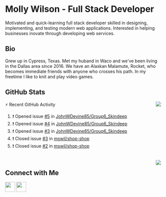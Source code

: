 # Molly Wilson - Full Stack Developer
Motivated and quick-learning full stack developer skilled in designing, implementing, and testing modern web applications. Interested in helping businesses inovate through developing web services.

## Bio
Grew up in Cypress, Texas. Met my huband in Waco and we've been living in the Dallas area since 2016. We have an Alaskan Malamute, Rocket, who becomes immediate friends with anyone who crosses his path. In my freetime I like to knit and play video games. 

## GitHub Stats

<img align="right" src="https://github-readme-stats.vercel.app/api?username=mswil&show_icons=true&theme=tokyonight"/>

⚡ Recent GitHub Activity
<!--START_SECTION:activity-->
1. ❗️ Opened issue [#5](https://github.com/JohnWDevine85/Group6_Skindeep/issues/5) in [JohnWDevine85/Group6_Skindeep](https://github.com/JohnWDevine85/Group6_Skindeep)
2. ❗️ Opened issue [#4](https://github.com/JohnWDevine85/Group6_Skindeep/issues/4) in [JohnWDevine85/Group6_Skindeep](https://github.com/JohnWDevine85/Group6_Skindeep)
3. ❗️ Opened issue [#3](https://github.com/JohnWDevine85/Group6_Skindeep/issues/3) in [JohnWDevine85/Group6_Skindeep](https://github.com/JohnWDevine85/Group6_Skindeep)
4. ❗️ Closed issue [#3](https://github.com/mswil/shop-shop/issues/3) in [mswil/shop-shop](https://github.com/mswil/shop-shop)
5. ❗️ Closed issue [#2](https://github.com/mswil/shop-shop/issues/2) in [mswil/shop-shop](https://github.com/mswil/shop-shop)
<!--END_SECTION:activity-->

<br>

<img align="right" src="https://github-readme-stats.vercel.app/api/top-langs/?username=mswil&layout=compact&theme=tokyonight"/>

## Connect with Me

[<img height="32" width="32" src="https://cdn.jsdelivr.net/npm/simple-icons@v5/icons/linkedin.svg" />](https://www.linkedin.com/in/molly-wilson-b55589206/)
[<img height="32" width="32" src="https://cdn.jsdelivr.net/npm/simple-icons@v5/icons/maildotru.svg" />](mailto:molly_wilson1@outlook.com)
